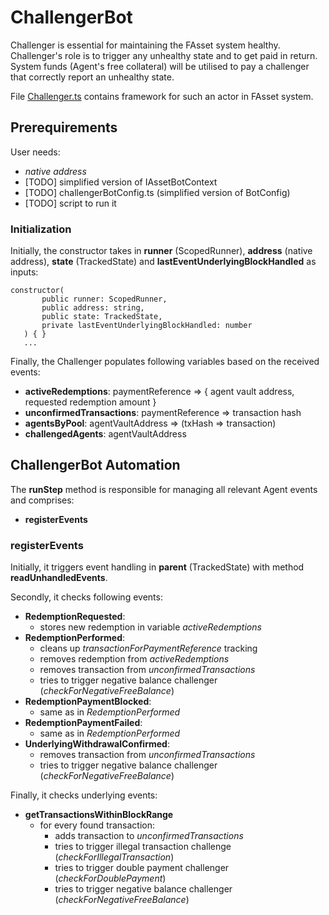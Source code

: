 # ChallengerBot

Challenger is essential for maintaining the FAsset system healthy. Challenger's role is to trigger any unhealthy state and to get paid in return. System funds (Agent's free collateral) will be utilised to pay a challenger that correctly report an unhealthy state.

File [Challenger.ts](../../src/actors/Challenger.ts) contains framework for such an actor in FAsset system.


## Prerequirements
User needs:
- *native address*
- [TODO] simplified version of IAssetBotContext
- [TODO] challengerBotConfig.ts (simplified version of BotConfig)
- [TODO] script to run it

### Initialization
Initially, the constructor takes in **runner** (ScopedRunner), **address** (native address), **state** (TrackedState) and **lastEventUnderlyingBlockHandled** as inputs:
```
constructor(
       public runner: ScopedRunner,
       public address: string,
       public state: TrackedState,
       private lastEventUnderlyingBlockHandled: number
   ) { }
   ...
```
Finally, the Challenger populates following variables based on the received events:
- **activeRedemptions**: paymentReference => { agent vault address, requested redemption amount }
- **unconfirmedTransactions**: paymentReference => transaction hash
- **agentsByPool**: agentVaultAddress => (txHash => transaction)
- **challengedAgents**: agentVaultAddress


## ChallengerBot Automation
The **runStep** method is responsible for managing all relevant Agent events and comprises:
- **registerEvents**

### registerEvents
Initially, it triggers event handling in **parent** (TrackedState) with method **readUnhandledEvents**.

Secondly, it checks following events:
- **RedemptionRequested**:
    - stores new redemption in variable *activeRedemptions*
- **RedemptionPerformed**:
    - cleans up *transactionForPaymentReference* tracking
    - removes redemption from *activeRedemptions*
    - removes transaction from *unconfirmedTransactions*
    - tries to trigger negative balance challenger (*checkForNegativeFreeBalance*)
- **RedemptionPaymentBlocked**:
    - same as in *RedemptionPerformed*
- **RedemptionPaymentFailed**:
    - same as in *RedemptionPerformed*
- **UnderlyingWithdrawalConfirmed**:
    - removes transaction from *unconfirmedTransactions*
    - tries to trigger negative balance challenger (*checkForNegativeFreeBalance*)

Finally, it checks underlying events:
- **getTransactionsWithinBlockRange**
    - for every found transaction:
        - adds transaction to *unconfirmedTransactions*
        - tries to trigger illegal transaction challenge (*checkForIllegalTransaction*)
        - tries to trigger double payment challenger (*checkForDoublePayment*)
        - tries to trigger negative balance challenger (*checkForNegativeFreeBalance*)


